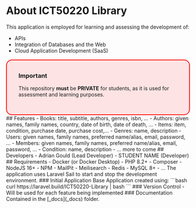 # About ICT50220 Library
This application is employed for learning and assessing the development of:
- APIs
- Integration of Databases and the Web
- Cloud Application Development (SaaS)
<div style="margin-top: 1rem; border: 2px solid #ff0000; border-radius: 1rem; padding: 2rem; background: rgba(255,0,0,0.10);">
<h3 style="padding-top:0; margin-top:0;">Important</h3>
<p>This repository <strong>must</strong> be <strong>PRIVATE</strong> for students, as it is used for assessment and learning purposes.</p>
</div>
## Features
- Books: title, subtitle, authors, genres, isbn, ...
- Authors: given names, family names, country, date of birth, date of death, ...
- Items: item, condition, purchase date, purchase cost,...
- Genres: name, description
- Users: given names, family names, preferred name/alias, email, password, ...
- Members: given names, family names, preferred name/alias, email, password, ...
- Condition: name, description
- ... more to come
## Developers
- Adrian Gould <adrian.gould@nmtafe.wa.edu.au> (Lead Developer)
- STUDENT NAME <studentid@tafe.wa.edu.au> (Developer)
## Requirements
- Docker (or Docker Desktop)
- PHP 8.2+
- Composer
- NodeJS 16+
- NPM
- MailPit
- Meilisearch
- Redis
- MySQL 8+
- ... 
The application uses Laravel Sail to start and stop the development environment.
### Initial Application
Base Application created using:
```bash
curl https://laravel.build/ICT50220-Library | bash
```
### Version Control
- Will be used for each feature being implemented
### Documentation
Contained in the [_docs](_docs) folder.
